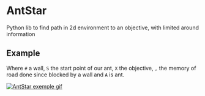# AntStar
Python lib to find path in 2d environment to an objective, with limited around information

##  Example

Where ``#`` a wall, ``S`` the start point of our ant, ``X`` the objective, ``,`` the memory of road done since blocked by a wall and ``A`` is ant.

[![AntStar exemple gif](https://raw.githubusercontent.com/buxx/AntStar/master/doc/antstar.gif)](https://raw.githubusercontent.com/buxx/AntStar/master/doc/antstar.gif) 

